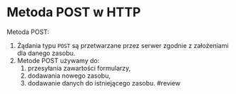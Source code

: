 # Metoda POST w HTTP
Metoda POST: 
1. Żądania typu `POST` są przetwarzane przez serwer zgodnie z założeniami dla danego zasobu. 
2. Metode POST używamy do:
	1.  przesyłania zawartości formularzy,
	2.  dodawania nowego zasobu,
	3.  dodawanie danych do istniejącego zasobu. #review